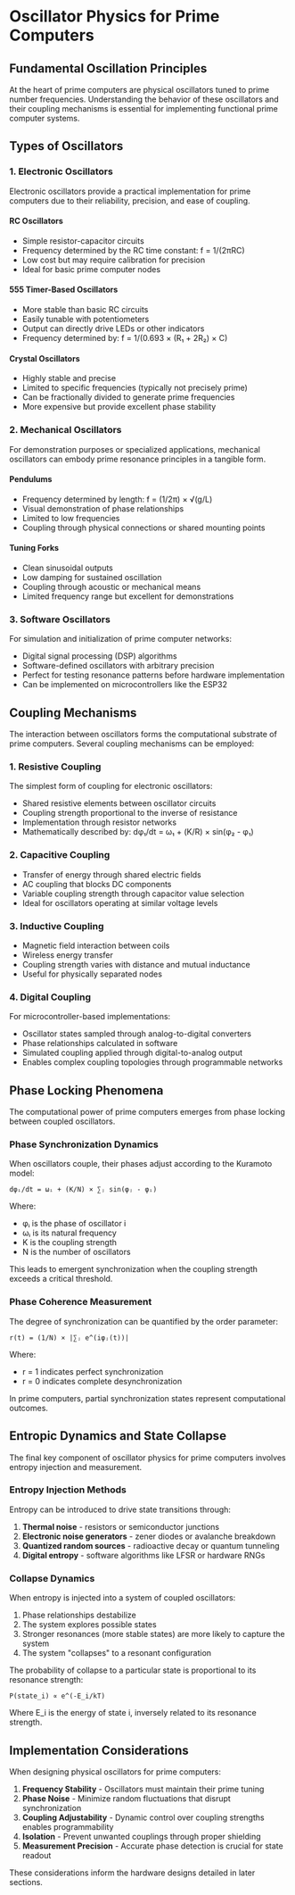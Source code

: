 # Oscillator Physics for Prime Computers

## Fundamental Oscillation Principles

At the heart of prime computers are physical oscillators tuned to prime number frequencies. Understanding the behavior of these oscillators and their coupling mechanisms is essential for implementing functional prime computer systems.

## Types of Oscillators

### 1. Electronic Oscillators

Electronic oscillators provide a practical implementation for prime computers due to their reliability, precision, and ease of coupling.

#### RC Oscillators
- Simple resistor-capacitor circuits
- Frequency determined by the RC time constant: f = 1/(2πRC)
- Low cost but may require calibration for precision
- Ideal for basic prime computer nodes

#### 555 Timer-Based Oscillators
- More stable than basic RC circuits
- Easily tunable with potentiometers
- Output can directly drive LEDs or other indicators
- Frequency determined by: f = 1/(0.693 × (R₁ + 2R₂) × C)

#### Crystal Oscillators
- Highly stable and precise
- Limited to specific frequencies (typically not precisely prime)
- Can be fractionally divided to generate prime frequencies
- More expensive but provide excellent phase stability

### 2. Mechanical Oscillators

For demonstration purposes or specialized applications, mechanical oscillators can embody prime resonance principles in a tangible form.

#### Pendulums
- Frequency determined by length: f = (1/2π) × √(g/L)
- Visual demonstration of phase relationships
- Limited to low frequencies
- Coupling through physical connections or shared mounting points

#### Tuning Forks
- Clean sinusoidal outputs
- Low damping for sustained oscillation
- Coupling through acoustic or mechanical means
- Limited frequency range but excellent for demonstrations

### 3. Software Oscillators

For simulation and initialization of prime computer networks:

- Digital signal processing (DSP) algorithms
- Software-defined oscillators with arbitrary precision
- Perfect for testing resonance patterns before hardware implementation
- Can be implemented on microcontrollers like the ESP32

## Coupling Mechanisms

The interaction between oscillators forms the computational substrate of prime computers. Several coupling mechanisms can be employed:

### 1. Resistive Coupling

The simplest form of coupling for electronic oscillators:
- Shared resistive elements between oscillator circuits
- Coupling strength proportional to the inverse of resistance
- Implementation through resistor networks
- Mathematically described by: dφ₁/dt = ω₁ + (K/R) × sin(φ₂ - φ₁)

### 2. Capacitive Coupling

- Transfer of energy through shared electric fields
- AC coupling that blocks DC components
- Variable coupling strength through capacitor value selection
- Ideal for oscillators operating at similar voltage levels

### 3. Inductive Coupling

- Magnetic field interaction between coils
- Wireless energy transfer
- Coupling strength varies with distance and mutual inductance
- Useful for physically separated nodes

### 4. Digital Coupling

For microcontroller-based implementations:
- Oscillator states sampled through analog-to-digital converters
- Phase relationships calculated in software
- Simulated coupling applied through digital-to-analog output
- Enables complex coupling topologies through programmable networks

## Phase Locking Phenomena

The computational power of prime computers emerges from phase locking between coupled oscillators.

### Phase Synchronization Dynamics

When oscillators couple, their phases adjust according to the Kuramoto model:

```
dφᵢ/dt = ωᵢ + (K/N) × ∑ⱼ sin(φⱼ - φᵢ)
```

Where:
- φᵢ is the phase of oscillator i
- ωᵢ is its natural frequency
- K is the coupling strength
- N is the number of oscillators

This leads to emergent synchronization when the coupling strength exceeds a critical threshold.

### Phase Coherence Measurement

The degree of synchronization can be quantified by the order parameter:

```
r(t) = (1/N) × |∑ⱼ e^(iφⱼ(t))|
```

Where:
- r = 1 indicates perfect synchronization
- r = 0 indicates complete desynchronization

In prime computers, partial synchronization states represent computational outcomes.

## Entropic Dynamics and State Collapse

The final key component of oscillator physics for prime computers involves entropy injection and measurement.

### Entropy Injection Methods

Entropy can be introduced to drive state transitions through:

1. **Thermal noise** - resistors or semiconductor junctions
2. **Electronic noise generators** - zener diodes or avalanche breakdown
3. **Quantized random sources** - radioactive decay or quantum tunneling
4. **Digital entropy** - software algorithms like LFSR or hardware RNGs

### Collapse Dynamics

When entropy is injected into a system of coupled oscillators:

1. Phase relationships destabilize
2. The system explores possible states
3. Stronger resonances (more stable states) are more likely to capture the system
4. The system "collapses" to a resonant configuration

The probability of collapse to a particular state is proportional to its resonance strength:

```
P(state_i) ∝ e^(-E_i/kT)
```

Where E_i is the energy of state i, inversely related to its resonance strength.

## Implementation Considerations

When designing physical oscillators for prime computers:

1. **Frequency Stability** - Oscillators must maintain their prime tuning
2. **Phase Noise** - Minimize random fluctuations that disrupt synchronization
3. **Coupling Adjustability** - Dynamic control over coupling strengths enables programmability
4. **Isolation** - Prevent unwanted couplings through proper shielding
5. **Measurement Precision** - Accurate phase detection is crucial for state readout

These considerations inform the hardware designs detailed in later sections.